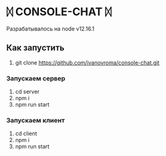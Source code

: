 # ᛞ CONSOLE-CHAT ᛞ
Разрабатывалось на node v12.16.1

## Как запустить
1. git clone https://github.com/ivanovroma/console-chat.git

### Запускаем сервер
1. cd server
2. npm i
3. npm run start

### Запускаем клиент
1. cd client
2. npm i
3. npm run start